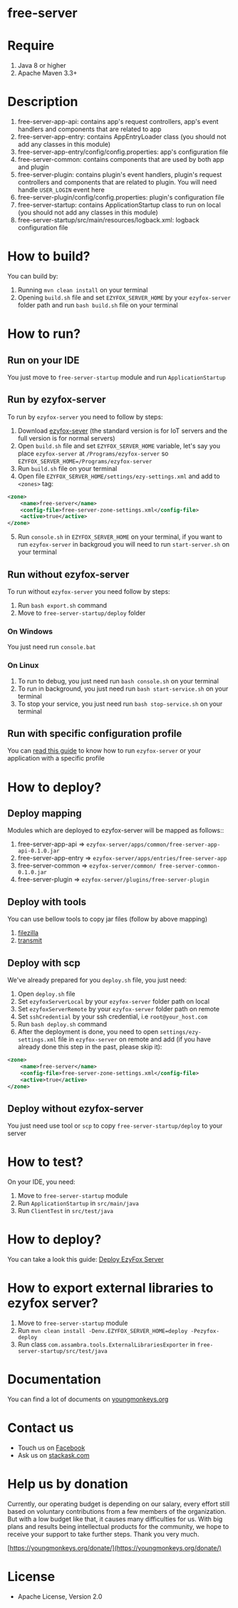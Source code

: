 
# free-server

# Require

1. Java 8 or higher
2. Apache Maven 3.3+

# Description

1. free-server-app-api: contains app's request controllers, app's event handlers and components that are related to
   app
2. free-server-app-entry: contains AppEntryLoader class (you should not add any classes in this module)
3. free-server-app-entry/config/config.properties: app's configuration file
4. free-server-common: contains components that are used by both app and plugin
5. free-server-plugin: contains plugin's event handlers, plugin's request controllers and components that are related
   to plugin. You will need handle `USER_LOGIN` event here
6. free-server-plugin/config/config.properties: plugin's configuration file
7. free-server-startup: contains ApplicationStartup class to run on local (you should not add any classes in this
   module)
8. free-server-startup/src/main/resources/logback.xml: logback configuration file

# How to build?

You can build by:

1. Running `mvn clean install` on your terminal
2. Opening `build.sh` file and set `EZYFOX_SERVER_HOME` by your `ezyfox-server` folder path and run `bash build.sh` file
   on your terminal

# How to run?

## Run on your IDE

You just move to `free-server-startup` module and run `ApplicationStartup`

## Run by ezyfox-server

To run by `ezyfox-server` you need to follow by steps:

1. Download [ezyfox-sever](https://resources.tvd12.com/) (the standard version is for IoT servers and the full version
   is for normal servers)
2. Open `build.sh` file and set `EZYFOX_SERVER_HOME` variable, let's say you place `ezyfox-server`
   at `/Programs/ezyfox-server` so `EZYFOX_SERVER_HOME=/Programs/ezyfox-server`
3. Run `build.sh` file on your terminal
4. Open file `EZYFOX_SERVER_HOME/settings/ezy-settings.xml` and add to `<zones>` tag:

```xml
<zone>
	<name>free-server</name>
	<config-file>free-server-zone-settings.xml</config-file>
	<active>true</active>
</zone>
```

5. Run `console.sh` in `EZYFOX_SERVER_HOME` on your terminal, if you want to run `ezyfox-server` in backgroud you will
   need to run `start-server.sh` on your terminal

## Run without ezyfox-server

To run without `ezyfox-server` you need follow by steps:

1. Run `bash export.sh` command
2. Move to `free-server-startup/deploy` folder

### On Windows

You just need run `console.bat`

### On Linux

1. To run to debug, you just need run `bash console.sh` on your terminal
2. To run in background, you just need run `bash start-service.sh` on your terminal
3. To stop your service, you just need run `bash stop-service.sh` on your terminal

## Run with specific configuration profile

You can [read this guide](https://youngmonkeys.org/ezyfox-server-project-configuration/) to know how to
run `ezyfox-server` or your application with a specific profile

# How to deploy?

## Deploy mapping

Modules which are deployed to ezyfox-server will be mapped as follows::

1. free-server-app-api => `ezyfox-server/apps/common/free-server-app-api-0.1.0.jar`
2. free-server-app-entry => `ezyfox-server/apps/entries/free-server-app`
3. free-server-common => `ezyfox-server/common/ free-server-common-0.1.0.jar`
4. free-server-plugin => `ezyfox-server/plugins/free-server-plugin`

## Deploy with tools

You can use bellow tools to copy jar files (follow by above mapping)

1. [filezilla](https://filezilla-project.org/)
2. [transmit](https://panic.com/transmit/)

## Deploy with scp

We've already prepared for you `deploy.sh` file, you just need:

1. Open `deploy.sh` file
2. Set `ezyfoxServerLocal` by your `ezyfox-server` folder path on local
3. Set `ezyfoxServerRemote` by your `ezyfox-server` folder path on remote
4. Set `sshCredential` by your ssh credential, i.e `root@your_host.com`
5. Run `bash deploy.sh` command
6. After the deployment is done, you need to open `settings/ezy-settings.xml` file in `ezyfox-server` on remote and
   add (if you have already done this step in the past, please skip it):

```xml
<zone>
	<name>free-server</name>
	<config-file>free-server-zone-settings.xml</config-file>
	<active>true</active>
</zone>
```

## Deploy without ezyfox-server

You just need use tool or `scp` to copy `free-server-startup/deploy` to your server

# How to test?

On your IDE, you need:

1. Move to `free-server-startup` module
2. Run `ApplicationStartup` in `src/main/java`
3. Run `ClientTest` in `src/test/java`

# How to deploy?

You can take a look this guide: [Deploy EzyFox Server](https://youngmonkeys.org/deploy-ezyfox-server/)

# How to export external libraries to ezyfox server?

1. Move to `free-server-startup` module 
2. Run `mvn clean install -Denv.EZYFOX_SERVER_HOME=deploy -Pezyfox-deploy`
3. Run class `com.assambra.tools.ExternalLibrariesExporter` in `free-server-startup/src/test/java`

# Documentation

You can find a lot of documents on [youngmonkeys.org](https://youngmonkeys.org/ezyfox-sever/)

# Contact us

- Touch us on [Facebook](https://www.facebook.com/youngmonkeys.org)
- Ask us on [stackask.com](https://stackask.com)

# Help us by donation

Currently, our operating budget is depending on our salary, every effort still based on voluntary contributions from a
few members of the organization. But with a low budget like that, it causes many difficulties for us. With big plans and
results being intellectual products for the community, we hope to receive your support to take further steps. Thank you
very much.

[https://youngmonkeys.org/donate/](https://youngmonkeys.org/donate/)

# License

- Apache License, Version 2.0

